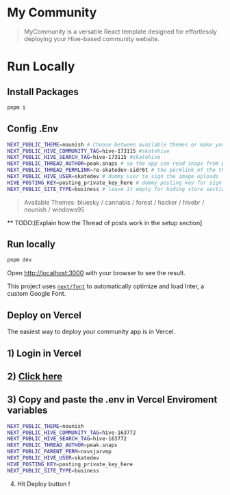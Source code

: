 # My Community 

> MyCommunity is a versatile React template designed for effortlessly deploying your Hive-based community website.

# Run Locally 

## Install Packages

```bash
pnpm i
```

## Config .Env

```bash
NEXT_PUBLIC_THEME=nounish # Choose between available themes or make your own
NEXT_PUBLIC_HIVE_COMMUNITY_TAG=hive-173115 #skatehive
NEXT_PUBLIC_HIVE_SEARCH_TAG=hive-173115 #skatehive
NEXT_PUBLIC_THREAD_AUTHOR=peak.snaps # so the app can read snaps from peakd
NEXT_PUBLIC_THREAD_PERMLINK=re-skatedev-sidr6t # the permlink of the thread post (Read the threadpost section)
NEXT_PUBLIC_HIVE_USER=skatedev # dummy user to sign the image uploads
HIVE_POSTING_KEY=posting_private_key_here # dummy posting key for sign image uploads on hive
NEXT_PUBLIC_SITE_TYPE=business # leave it empty for hiding store section, type business to have a store session
```

> Available Themes: bluesky / cannabis / forest / hacker / hivebr / nounish / windows95

** TODO:[Explain how the Thread of posts work in the setup section]

## Run locally 

```bash
pnpm dev
```
Open [http://localhost:3000](http://localhost:3000) with your browser to see the result.


This project uses [`next/font`](https://nextjs.org/docs/basic-features/font-optimization) to automatically optimize and load Inter, a custom Google Font.


## Deploy on Vercel

The easiest way to deploy your community app is in Vercel. 

## 1) Login in Vercel 

## 2) [Click here](https://vercel.com/new/import?s=https%3A%2F%2Fgithub.com%2Fsktbrd%2Fmycommunity&hasTrialAvailable=0&showOptionalTeamCreation=false&project-name=mycommunity&framework=nextjs&totalProjects=1&remainingProjects=1&teamSlug=sktbrds-projects) 

## 3) Copy and paste the .env in Vercel Enviroment variables 

```bash
NEXT_PUBLIC_THEME=nounish
NEXT_PUBLIC_HIVE_COMMUNITY_TAG=hive-163772
NEXT_PUBLIC_HIVE_SEARCH_TAG=hive-163772
NEXT_PUBLIC_THREAD_AUTHOR=peak.snaps
NEXT_PUBLIC_PARENT_PERM=nxvsjarvmp
NEXT_PUBLIC_HIVE_USER=skatedev
HIVE_POSTING_KEY=posting_private_key_here
NEXT_PUBLIC_SITE_TYPE=business
``` 

4) Hit Deploy button !